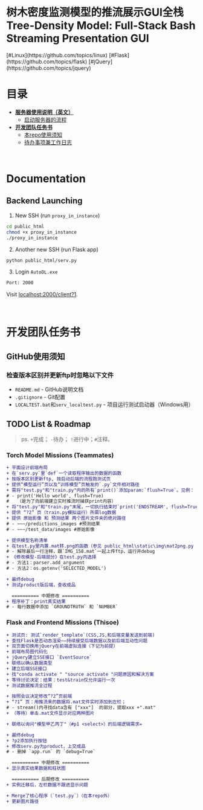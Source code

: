 <h1>树木密度监测模型的推流展示GUI全栈<br>Tree-Density Model: Full-Stack Bash Streaming Presentation GUI</h1>
[#Linux](https://github.com/topics/linux) [#Flask](https://github.com/topics/flask) [#jQuery](https://github.com/topics/jquery)

# 目录

- **[服务器使用说明（英文）](#documentation)**
  - [启动服务器的流程](#backend-launching)
- **[开发团队任务书](#开发团队任务书)**
  - [本repo使用须知](#github使用须知)
  - [待办事项兼工作日志](#todo-list--roadmap)



<br>

# Documentation

## Backend Launching

1. New SSH (run `proxy_in_instance`)
```bash
cd public_html
chmod +x proxy_in_instance
./proxy_in_instance
```

2. Another new SSH (run Flask app)
```bash
python public_html/serv.py
```

3. Login `AutoDL.exe`
```bat
Port: 2000
```

Visit [localhost:2000/client?1](http://localhost:2000/client?1).



<br>

# 开发团队任务书

## GitHub使用须知

### 检查版本区别并更新ftp时忽略以下文件
- `README.md` - GitHub说明文档
- `.gitignore` - Git配置
- `LOCALTEST.bat`和`serv_localtest.py` - 项目运行测试启动器（Windows用）


## TODO List & Roadmap

> ps.
> `+`完成； `-`待办； `!`进行中；`#`注释。

### Torch Model Missions (Teammates)
```diff
+ 平面设计前端布局
+ 在`serv.py`里`def`一个读取程序输出的数据的函数
+ 按版本区别更新ftp, 按启动后端的流程跑测试页
+ 提供“模型运行”页以及“训练模型”页触发的`.py`文件相对路径
+ 需将"test.py"和"train.py"内的所有`print()`添加param:`flush=True`。见例：
# - print('Hello world', flush=True)
#   （是为了向前端建立实时推流时捕获print内容）
+ 将"test.py"和"train.py"末尾，一切执行结束时`print('ENDSTREAM', flush=True)`（作为前端的推流终止旗标）
+ 提供 “?2” 页（train.py模拟运行）所需log数据
+ 提供 原始影像 和 预测结果 两个图片文件夹的绝对路径
# - ~~~/predictions_images #预测结果
# - ~~~/test_data/images #原始影像

+ 提供模型名称清单
+ 在test.py里内置.mat转.png的函数（参见 public_html\static\img\mat2png.py ）
# - 解除最后一行注释，跟`IMG_158.mat`一起上传ftp，运行并debug
+ 《修改模型-后端部分》在test.py内选择
# - 方法1：parser.add_argument
# - 方法2：os.getenv('SELECTED_MODEL')

+ 最终debug
+ 测试product版后端，查收成品

  ========== 中期修改 ==========
+ 程序补丁：print真实结果
# - 每行数据中添加 `GROUNDTRUTH` 和 `NUMBER`
```

### Flask and Frontend Missions (Thisoe)
```diff
+ 测试页: 测试`render_template`(CSS,JS,和后端变量发送到前端)
+ 查找Flask是否动态渲染——持续接受后端数据以及前后端互动性问题
+ 双页面切换用jQuery在前端虚拟连接（下记为前提）
+ 前端布局图代码化
+ jQuery建立SSE接口 `EventSource`
+ 联络以确认数据类型
+ 建立后端SSE接口
+ 找"conda activate " "source activate "问题原因和解决方案
+ 等待讨论决定：结果：test&train仅允许运行一次
+ 测试数据推流全过程

+ 按照会议决定修改“?2”页前端
+ “?1” 页：用推流来的数据将.mat文件实时添加到左栏；
# - stream()内寻找data含有 ["xxx"]  的部分，提取xxx +".mat"
+ （等待）单击.mat文件显示对应两种图片

+ 联络以询问"模型甲乙丙丁"（#p1 <select>）的后端逻辑需求=

+ 最终debug
+ ?p2添加执行按钮
+ 修改serv.py为product，上交成品
# - 删掉 `app.run` 的 `debug=True`

  ========== 中期修改 ==========
+ 显示真实结果数据和柱状图

  ========== 后期修改 ==========
+ 实例迁移后，左栏数据不跟进显示问题

+ Merge了核心程序（`test.py`）（在本repo外）
+ 更新图片路径
```

